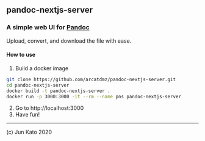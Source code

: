 ## pandoc-nextjs-server

### A simple web UI for [Pandoc](https://pandoc.org/)

Upload, convert, and download the file with ease.

#### How to use

1. Build a docker image

```sh
git clone https://github.com/arcatdmz/pandoc-nextjs-server.git
cd pandoc-nextjs-server
docker build -t pandoc-nextjs-server .
docker run -p 3000:3000 -it --rm --name pns pandoc-nextjs-server
```

2. Go to http://localhost:3000
3. Have fun!

---

(c) Jun Kato 2020
